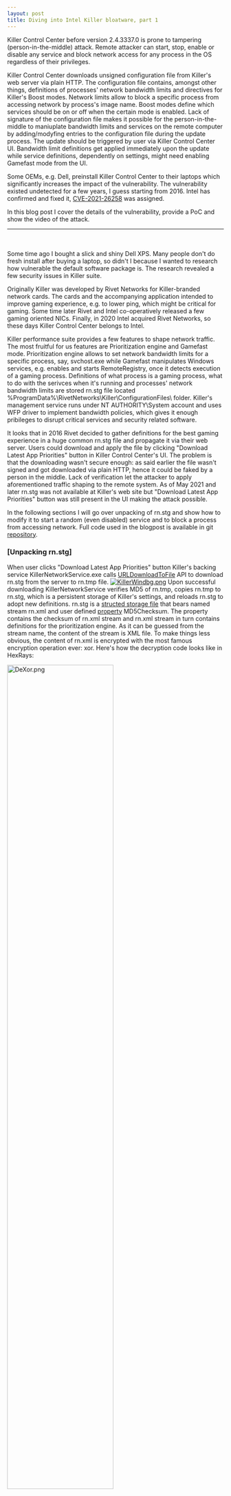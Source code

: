 ```yaml
---
layout: post
title: Diving into Intel Killer bloatware, part 1
---
```


Killer Control Center before version 2.4.3337.0 is prone to tampering (person-in-the-middle) attack. Remote attacker can start, stop, enable or disable any service and block network access for any process in the OS regardless of their privileges.
<!--more-->
Killer Control Center downloads unsigned configuration file from Killer's web server via plain HTTP. The configuration file contains, amongst other things, definitions of processes' network bandwidth limits and directives for Killer's Boost modes.
Network limits allow to block a specific process from accessing network by process's image name. Boost modes define which services should be on or off when the certain mode is enabled. Lack of signature of the configuration file makes it possible for the person-in-the-middle to maniuplate bandwidth limits and services on the remote computer by adding/modyfing entries to the configuration file during the update process. The update should be triggered by user via Killer Control Center UI. Bandwidth limit definitions get applied immediately upon the update while service definitions, dependently on settings, might need enabling Gamefast mode from the UI.

Some OEMs, e.g. Dell, preinstall Killer Control Center to their laptops which significantly increases the impact of the vulnerability. The vulnerability existed undetected for a few years, I guess starting from 2016. Intel has confirmed and fixed it, [CVE-2021-26258](https://www.intel.com/content/www/us/en/security-center/advisory/intel-sa-00644.html) was assigned.

In this blog post I cover the details of the vulnerability, provide a PoC and show the video of the attack.

***
\
\
Some time ago I bought a slick and shiny Dell XPS. Many people don't do fresh install after buying a laptop, so didn't I because I wanted to research how vulnerable the default software package is. The research revealed a few security issues in Killer suite.

Originally Killer was developed by Rivet Networks for Killer-branded network cards. The cards and the accompanying application intended to improve gaming experience, e.g. to lower ping, which might be critical for gaming. Some time later Rivet and Intel co-operatively released a few gaming oriented NICs. Finally, in 2020 Intel acquired Rivet Networks, so these days Killer Control Center belongs to Intel.

Killer performance suite provides a few features to shape network traffic. The most fruitful for us features are Prioritization engine and Gamefast mode. Prioritization engine allows to set network bandwidth limits for a specific process, say, svchost.exe while Gamefast manipulates Windows services, e.g. enables and starts RemoteRegistry, once it detects execution of a gaming process. Definitions of what process is a gaming process, what to do with the serivces when it's running and processes' network bandwidth limits are stored rn.stg file located %ProgramData%\RivetNetworks\Killer\ConfigurationFiles\ folder. Killer's management service runs under NT AUTHORITY\System account and uses WFP driver to implement bandwidth policies, which gives it enough pribileges to disrupt critical services and security related software.

It looks that in 2016 Rivet decided to gather definitions for the best gaming experience in a huge common rn.stg file and propagate it via their web server. Users could download and apply the file by clicking "Download Latest App Priorities" button in Killer Control Center's UI. The problem is that the downloading wasn't secure enough: as said earlier the file wasn't signed and got downloaded via plain HTTP, hence it could be faked by a person in the middle. Lack of verification let the attacker to apply aforementioned traffic shaping to the remote system. As of May 2021 and later rn.stg was not available at Killer's web site but "Download Latest App Priorities" button was still present in the UI making the attack possible.

In the following sections I will go over unpacking of rn.stg and show how to modify it to start a random (even disabled) service and to block a process from accessing network. Full code used in the blogpost is available in git [repository](https://github.com/zwclose/CVE-2021-26258).

### [Unpacking rn.stg]
When user clicks "Download Latest App Priorities" button Killer's backing service KillerNetworkService.exe calls [URLDownloadToFile](https://learn.microsoft.com/en-us/previous-versions/windows/internet-explorer/ie-developer/platform-apis/ms775123(v=vs.85)) API to download rn.stg from the server to rn.tmp file.
[![KillerWindbg.png](/images/killer1/KillerWindbg.png)](/images/killer1/KillerWindbg.png)
Upon successful downloading KillerNetworkService verifies MD5 of rn.tmp, copies rn.tmp to rn.stg, which is a persistent storage of Killer's settings, and reloads rn.stg to adopt new definitions. rn.stg is a [structed storage file](https://docs.microsoft.com/en-us/windows/win32/stg/structured-storage-start-page) that bears named stream rn.xml and user defined [property](https://learn.microsoft.com/en-us/windows/win32/stg/managing-property-sets) MD5Checksum. The property contains the checksum of rn.xml stream and rn.xml stream in turn contains definitions for the prioritization engine. As it can be guessed from the stream name, the content of the stream is XML file. To make things less obvious, the content of rn.xml is encrypted with the most famous encryption operation ever: xor. Here's how the decryption code looks like in HexRays:

<a href="/images/killer1/DeXor.png"><img src="/images/killer1/DeXor.png" alt="DeXor.png" width="70%" height="70%"/></a>

The decrypted rn.xml is huge, here is an excerpt from it:
{% highlight xml  %}
<?xml version="1.0" encoding="UTF-16"?>
<BWC>
  <!--10/27/15 Version 0.1 - Initial Check-in Development.-->
  <!--08/30/16 Version 1.0 - First Release To Public Config Files-->
  <!--01/12/17 Version 2.0 - Compressible XML Files-->
  <!--07/07/17 Version 3.0 - Categories are now in full force (no attributes when we have a category)-->
  <!--08/25/17 Version 3.0 - No Change, but introduced new MultiInterfaceRoutingType Classes - Redundant with MultiInterface will rev version when removing redundant class-->
  <!--02/01/18 Version 4.0 - Adding ActivityRules and renaming Rules to ProcessDomainRules-->
  <!--09/01/18 Version 5.0 - Adding BoostedGroups And now VersionCheck now ignores Minor Versions differences for XML Files -->
  <!--12/07/18 Version 5.1 - Removed Redundant with MultiInterface Node- No Need to rev version as Version 4 on software will not look for this old tag.-->
  <!--07/24/19 Version 5.2 - Added ContentMajor and ContentMinor to Version tag.-->
  <!--07/29/19 Version 5.2 - Changed to ContentVersion to Version tag.-->
  <!--09/06/19 Version 5.3 - Combined Killer and Creators and using Profiles.-->
  <!--10/16/19 Version 5.4 - Changed names of Profile Killer to Gaming, Categories Creator/Games to Profile - Should up the major version as old app not compatible with config file but service is.-->
  <!--10/17/19 Version 6.0 - Reverted Category Profile Change now back to Creator/Games.  Also increasing Major Version as Service API/APP got upgraded although not required by service but by App-->
  <!--02/28/20 Version 7.0 - Removed Current Profile Tag - code has default and also now overridable in registry-->
  <!-- Also update Version in KillerNetwork_Service\Service\SharedSource\inc\BWCXMLCommon.h-->
  <Version Major="7" Minor="0" ContentVersion="1.0.0"/>
  <Gaming>
    <Configuration Comment="Updated: 2020.09.08"/>
      <ActivityRules>
        <Rule Name="EdgeConditionMatch" Type="PortConnectionDisconnection">
          <Action Name ="ComputePriorityAndConnectionCount" Argc="0"/>
        </Rule>
      </ActivityRules>
      <BoostedGroups>
        <BoostedGroup Type="Category" Name="Games">
          <Success_Action>
            <Action Name="ServiceAction" Argc="4" Argument1="AppleMobileDeviceService" Argument2="4" Argument3="1" Argument4="0"/>
            <Action Name="ServiceAction" Argc="4" Argument1="AJRouter" Argument2="4" Argument3="1" Argument4="0"/>
            <Action Name="ServiceAction" Argc="4" Argument1="DiagTrack" Argument2="4" Argument3="1" Argument4="0"/>
            <Action Name="ServiceAction" Argc="4" Argument1="Dmwappushservice" Argument2="4" Argument3="1" Argument4="0"/>
            <Action Name="ServiceAction" Argc="4" Argument1="DPS" Argument2="4" Argument3="1" Argument4="0"/>
            <Action Name="ServiceAction" Argc="4" Argument1="DusmSvc" Argument2="4" Argument3="1" Argument4="0"/>
            <Action Name="ServiceAction" Argc="4" Argument1="FrontCache" Argument2="4" Argument3="1" Argument4="0"/>
            <Action Name="ServiceAction" Argc="4" Argument1="HomeGroupProvider" Argument2="4" Argument3="1" Argument4="0"/>
            <Action Name="ServiceAction" Argc="4" Argument1="KillerSmartConnectService" Argument2="4" Argument3="1" Argument4="0"/>
            <Action Name="ServiceAction" Argc="4" Argument1="MapsBroker" Argument2="4" Argument3="1" Argument4="0"/>
            <Action Name="ServiceAction" Argc="4" Argument1="NcdAutoSetup" Argument2="4" Argument3="1" Argument4="0"/>
            <Action Name="ServiceAction" Argc="4" Argument1="PcaSvc" Argument2="4" Argument3="1" Argument4="0"/>
            <Action Name="ServiceAction" Argc="4" Argument1="PlexUpdateService" Argument2="4" Argument3="1" Argument4="0"/>
...
{% endhighlight %}

### [Starting a service]
Gamefast feature tries to optimize memory usage by disabling or enabling certain services when user plays a game. If the feature is on, Killer monitors running processes to figure out if user plays a game. Once gaming process is detected, Killer goes over the list of services stored in rn.xml and applies the corresponding service action to every service in the list.

The database of services and the corresponding actions is stored under BoostedGroups node of rn.xml:

{% highlight xml %}
<BoostedGroups>
  <BoostedGroup Type="Category" Name="Games">
    <Success_Action>
      <Action Name="ServiceAction" Argc="4" Argument1="AppleMobileDeviceService" Argument2="4" Argument3="1" Argument4="0"/>
      ...
{% endhighlight %}

Each Action node and its attributes represent a service and what shoud be done on it once a game is detected.

Attribute Argument1 designates name of the service in question. Argument2 is service's start type which is usually either *SERVICE_AUTO_START* (0x00000002) or *SERVICE_DISABLED* (0x00000004). Killer calls [ChangeServiceConfigW](https://learn.microsoft.com/en-us/windows/win32/api/winsvc/nf-winsvc-changeserviceconfigw) API for the service passing to it the value of the attribute. It lets the attacker to enable or to disable any service in the OS:
<a href="/images/killer1/dwStartType.png"><img src="/images/killer1/dwStartType.png" alt="dwStartType.png" width="70%" height="70%"/></a>

Argument3 controls state of the service, which lets to start or to stop it remotely. Values 1, 3, 6, 7 stop the service whereas 2, 4, 5 start it:

<a href="/images/killer1/StartStop.png"><img src="/images/killer1/StartStop.png" alt="StartStop.png" width="50%" height="50%"/></a>

Finally, Argument4 tells KillerNetworkService wether it should wait until the service actually changes its state or return immediately. Setting this value to zero worked perfectly for me.

The following XML snippet enables and runs RemoteRegistry service:

{% highlight xml %}
<BoostedGroups>
  <BoostedGroup Type="Category" Name="Games">
    <Success_Action>
      <Action Name="ServiceAction" Argc="4" Argument1="RemoteRegistry" Argument2="2" Argument3="2" Argument4="0"/>
    </Success_Action>
  </BoostedGroup>
</BoostedGroups>
{% endhighlight %}

### [Blocking a process]
Prioritization engine allows to shape network traffic by setting network bandwidth limits for a specific process. To enforce bandwidth policies Killer uses Windows Filtering Platform driver named KfeCo10X64.sys, which allows to block network access for a process regardless of its privileges. The list of processes and their network limits is stored in rn.xml under ProcessDomainRules node. The list consists of Rule child nodes each of them representing a process to be limited. It is easier to explain the structure of Rule node with an example. The following XML snippet disables both upload and download traffic for Discrod.exe by setting BandwidthUp and BandwidthDown attributes to zero.

{% highlight xml %}
<ProcessDomainRules>
  <Rule Name="Match By Name" Type="Process">
    <Action Name="MatchName" Argc="1" Argument1=".*\\Discord\.exe" />
    <Success_Action>
      <Action Name="SetAttribute" Argc="2" Argument1="Category" Argument2="Downloads" />
      <Action Name="SetAttribute" Argc="2" Argument1="BandwidthUp" Argument2="0" />
      <Action Name="SetAttribute" Argc="2" Argument1="BandwidthDown" Argument2="0" />
    </Success_Action>
  </Rule>
</ProcessDomainRules>
{% endhighlight %}

It worth to note that Killer identifies processes using their pathnames and uses wild characters to make identification more flexible. Setting Argument1 attribute in the snippet above to ".*\\Discord\.exe" applies the limits to all Discord.exe processes regardless of their root directory. If you rename a random executable to Discord.exe and run it, the process won't be able to perform network communication just because of its image name.

Unlike Gamefast, prioritization engine is enabled by default and doesn't require any user interaction. The database of network limits gets applied immediately once rn.stg is updated. The pic below shows how networkless Discord looks like.
[![NoDiscord.png](/images/killer1/NoDiscord.png)](/images/killer1/NoDiscord.png)

### [Demo]
Now we have everything to assemble XML snippets scattered in the post into single rn.stg file and run our demo.

First of all we need to create custom rn.stg with a stream named rn.xml and a property named MD5Checksum. Then we need to encrypt our custom XML file, calculate its MD5, write the encrypted content to rn.xml stream and write MD5 to MD5Checksum property. The source code of the application that extracts XML content from rn.stg and creates rn.stg from XML file is available in the [repository](https://github.com/zwclose/CVE-2021-26258/tree/main/rnstg-tool).

Second, we need to set up the environment that imitates person in the middle attack. In the real life such attack can be done, say, via rogue WiFi spot, but for simplicity let's use a tiny web server written in Python. The web server doesn't do anything but serves all HTTP requests with custom rn.stg that should be placed in the same directory as the server. The source code of the server is also available at github. To redirect requests from killernetworking.com to the local web server add the following entry to hosts file: 127.0.0.1 www.killernetworking.com

Once the web server and hosts file are set we are ready to click "Download Latest App Priorities" button in Killer's UI to download custom rn.stg file. Normally downloading would fail because the original rn.stg is moved from Killer's server but in case of attack downloading should succeed, which means that Killer fetched and parsed rogue rn.stg. Here is the video of the attack:

<video style="padding-left: 0px; padding-right: 0px" class="wrapper" controls>
  <source src="/images/killer1/CVE-2021-26258_1920.mp4" />
  <source src="/images/killer1/CVE-2021-26258_1920.webm" />
  <p>This browser does not support HTML5 video</p>
</video>

### [Disclosure]
Disclosure process wasn't that straightforward. I spotted the vulnerability in June 2021. It took me some time to figure out details and submit them to Intel. We exchanged a few messages and in October 2021 they replied that "the vulnerability was present in the software when Killer was still owned by Rivet and the first version of the software under the Intel brand did not have this vulnerability. Intel never posted or distributed a version of the software that has this vulnerability." Despite of that Intel awarded me with 1500 USD of bug bounty. Yet I felt a bit perplexed: what is it, an orphaned vuln? Or is it Dell's issue? I informed Dell about the vulnerability and soon after that they released an update that fixed Killer Control Center. I then messaged Dell again to make sure I can disclose. They replied that Intel has confirmed the vuln and now want to make sure that other OEMs have adopted the update, which was a bit weird for a vuln that was not present anywhere. Anyway, the disclosure was postponed to February 2022 and then to May 2022. Finally, on May 10 Intel released the [SA](https://www.intel.com/content/www/us/en/security-center/advisory/intel-sa-00644.html) and Dell released the [DSA](https://www.dell.com/support/kbdoc/en-uk/000199281/dsa-2022-123). Long way, ah?

Disclosure timeline:
<a href="/images/killer1/Timeline.png"><img src="/images/killer1/Timeline.png" alt="Timeline.png"  width="50%" height="50%" /></a>

### [To be concluded]
So, it took more than six months for Intel (or Dell?) to fix Killer Control Center. Also, it got renamed to Killer Intelligence Center. I didn't figure out if it was Dell issue or Intel issue.

Dell is not the only OEM that preinstalls Killer, so does MSI, Acer, maybe other vendors too. I didn't check if they use fixed version of Killer but I hope that Intel have notified relevant OEMs. There is simple way to know if you are using safe version of Killer from its look: GUI of the fixed version is very different from the old one:
[![KillerOld.png](/images/killer1/KillerOld.png)](/images/killer1/KillerOld.png)
[![KillerNew.png](/images/killer1/KillerNew.png)](/images/killer1/KillerNew.png)

The story doesn't end here. Some time later I found another vulnerablity in Killer suite that affects way more OEMs and reported it to Intel. Intel never replied to me but released a quiet patch that fixed it. I also reported the vuln to Mitre to get a CVE ID but, guess what, Intel have their own CNA, so the CVE request got ignored too. Since the vuln is patched I feel free to disclose it in the next post.